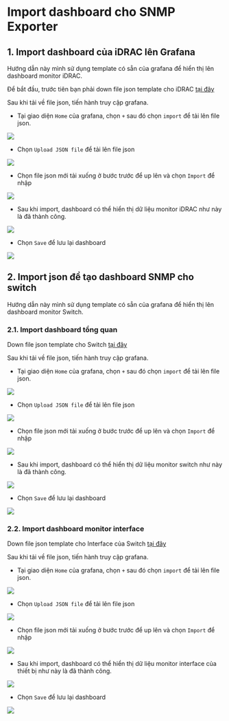 # Import dashboard cho SNMP Exporter

## 1. Import dashboard của iDRAC lên Grafana

Hướng dẫn này mình sử dụng template có sẵn của grafana để hiển thị lên dashboard monitor iDRAC.

Để bắt đầu, trước tiên bạn phải down file json template cho iDRAC [tại đây](./Exporter_Dashboard_Json/iDRAC_Dell_server.json)

Sau khi tải về file json, tiến hành truy cập grafana.

- Tại giao diện `Home` của grafana, chọn `+` sau đó chọn `import` để tải lên file json.

![](./images/import1.png)

- Chọn `Upload JSON file` để tải lên file json

![](./images/import2.png)

- Chọn file json mới tải xuống ở bước trước để up lên và chọn `Import` để nhập

![](./images/idrac5.png)

- Sau khi import, dashboard có thể hiển thị dữ liệu monitor iDRAC như này là đã thành công. 

![](./images/idrac6.png)

- Chọn `Save` để lưu lại dashboard

![](./images/idrac7.png)

## 2. Import json để tạo dashboard SNMP cho switch

Hướng dẫn này mình sử dụng template có sẵn của grafana để hiển thị lên dashboard monitor Switch.

### 2.1. Import dashboard tổng quan

Down file json template cho Switch [tại đây](./Exporter_Dashboard_Json/SNMP_Switch_Stats.json)

Sau khi tải về file json, tiến hành truy cập grafana.

- Tại giao diện `Home` của grafana, chọn `+` sau đó chọn `import` để tải lên file json.

![](./images/import1.png)

- Chọn `Upload JSON file` để tải lên file json

![](./images/import2.png)

- Chọn file json mới tải xuống ở bước trước để up lên và chọn `Import` để nhập

![](./images/switch6.png)

- Sau khi import, dashboard có thể hiển thị dữ liệu monitor switch như này là đã thành công. 

![](./images/switch7.png)

- Chọn `Save` để lưu lại dashboard

![](./images/switch8.png)

### 2.2. Import dashboard monitor interface

Down file json template cho Interface của Switch [tại đây](./Exporter_Dashboard_Json/SNMP_Interface_detail.json)

Sau khi tải về file json, tiến hành truy cập grafana.

- Tại giao diện `Home` của grafana, chọn `+` sau đó chọn `import` để tải lên file json.

![](./images/import1.png)

- Chọn `Upload JSON file` để tải lên file json

![](./images/import2.png)

- Chọn file json mới tải xuống ở bước trước để up lên và chọn `Import` để nhập

![](./images/switch9.png)

- Sau khi import, dashboard có thể hiển thị dữ liệu monitor interface của thiết bị như này là đã thành công. 

![](./images/switch10.png)

- Chọn `Save` để lưu lại dashboard

![](./images/switch11.png)